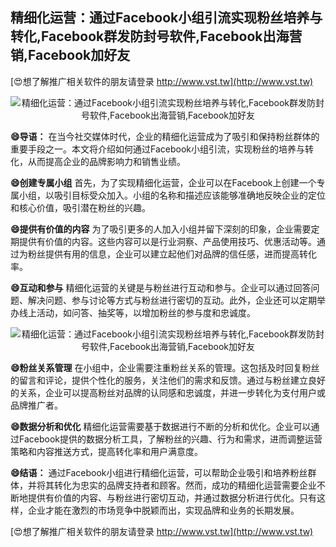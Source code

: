 ## **精细化运营：通过Facebook小组引流实现粉丝培养与转化,Facebook群发防封号软件,Facebook出海营销,Facebook加好友**

[😍想了解推广相关软件的朋友请登录 http://www.vst.tw](http://www.vst.tw)

 <center><img src="https://vst.tw/MP4/tuiguang/png/0.png" alt="精细化运营：通过Facebook小组引流实现粉丝培养与转化,Facebook群发防封号软件,Facebook出海营销,Facebook加好友"></center>

**😄导语：**
在当今社交媒体时代，企业的精细化运营成为了吸引和保持粉丝群体的重要手段之一。本文将介绍如何通过Facebook小组引流，实现粉丝的培养与转化，从而提高企业的品牌影响力和销售业绩。

**😄创建专属小组**
首先，为了实现精细化运营，企业可以在Facebook上创建一个专属小组，以吸引目标受众加入。小组的名称和描述应该能够准确地反映企业的定位和核心价值，吸引潜在粉丝的兴趣。

**😄提供有价值的内容**
为了吸引更多的人加入小组并留下深刻的印象，企业需要定期提供有价值的内容。这些内容可以是行业洞察、产品使用技巧、优惠活动等。通过为粉丝提供有用的信息，企业可以建立起他们对品牌的信任感，进而提高转化率。

**😄互动和参与**
精细化运营的关键是与粉丝进行互动和参与。企业可以通过回答问题、解决问题、参与讨论等方式与粉丝进行密切的互动。此外，企业还可以定期举办线上活动，如问答、抽奖等，以增加粉丝的参与度和忠诚度。

 <center><img src="https://vst.tw/MP4/tuiguang/png/0.png" alt="精细化运营：通过Facebook小组引流实现粉丝培养与转化,Facebook群发防封号软件,Facebook出海营销,Facebook加好友"></center>

**😄粉丝关系管理**
在小组中，企业需要注重粉丝关系的管理。这包括及时回复粉丝的留言和评论，提供个性化的服务，关注他们的需求和反馈。通过与粉丝建立良好的关系，企业可以提高粉丝对品牌的认同感和忠诚度，并进一步转化为支付用户或品牌推广者。

**😄数据分析和优化**
精细化运营需要基于数据进行不断的分析和优化。企业可以通过Facebook提供的数据分析工具，了解粉丝的兴趣、行为和需求，进而调整运营策略和内容推送方式，提高转化率和用户满意度。

**😄结语：**
通过Facebook小组进行精细化运营，可以帮助企业吸引和培养粉丝群体，并将其转化为忠实的品牌支持者和顾客。然而，成功的精细化运营需要企业不断地提供有价值的内容、与粉丝进行密切互动，并通过数据分析进行优化。只有这样，企业才能在激烈的市场竞争中脱颖而出，实现品牌和业务的长期发展。

[😍想了解推广相关软件的朋友请登录 http://www.vst.tw](http://www.vst.tw)



